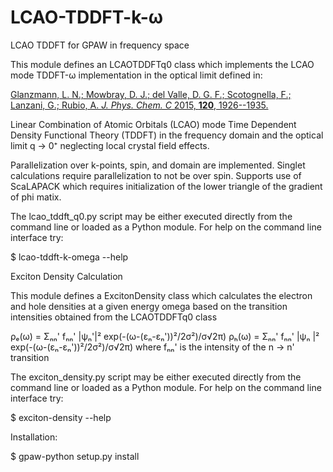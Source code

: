 # LCAO-TDDFT-k-ω
LCAO TDDFT for GPAW in frequency space

This module defines an LCAOTDDFTq0 class
which implements the LCAO mode TDDFT-ω
implementation in the optical limit defined in:

[Glanzmann, L. N.; Mowbray, D. J.; del Valle, D. G. F.; Scotognella, F.; Lanzani, G.; Rubio, A. *J. Phys. Chem. C* 2015, **120**, 1926--1935.](http://dx.doi.org/10.1021/acs.jpcc.5b10025 "doi:10.1021/acs.jpcc.5b10025")

Linear Combination of Atomic Orbitals (LCAO) mode
Time Dependent Density Functional Theory (TDDFT)
in the frequency domain and  the optical limit q → 0⁺
neglecting local crystal field effects.

Parallelization over k-points, spin, and domain are implemented.
Singlet calculations require parallelization to not be over spin.
Supports use of ScaLAPACK which requires initialization
of the lower triangle of the gradient of phi matix.

The lcao_tddft_q0.py script may be either executed directly
from the command line or loaded as a Python module.
For help on the command line interface try:

$ lcao-tddft-k-omega --help

Exciton Density Calculation

This module defines a ExcitonDensity class
which calculates the electron and hole densities
at a given energy omega based on the transition
intensities obtained from the LCAOTDDFTq0 class

ρₑ(ω) = Σₙₙ' fₙₙ' |ψₙ'|² exp(-(ω-(εₙ-εₙ'))²/2σ²)/σ√2π)
ρₕ(ω) = Σₙₙ' fₙₙ' |ψₙ |² exp(-(ω-(εₙ-εₙ'))²/2σ²)/σ√2π)
where fₙₙ' is the intensity of the n → n' transition


The exciton_density.py script may be either executed directly
from the command line or loaded as a Python module.
For help on the command line interface try:

$ exciton-density --help

Installation:

$ gpaw-python setup.py install
